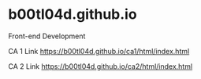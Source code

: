 # b00tl04d.github.io

Front-end Development 

CA 1 Link
https://b00tl04d.github.io/ca1/html/index.html


CA 2 Link
https://b00tl04d.github.io/ca2/html/index.html
